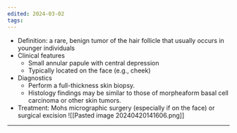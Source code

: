 ```yaml
---
edited: 2024-03-02
tags:
---
```

- Definition: a rare, benign tumor of the hair follicle that usually occurs in younger individuals 
- Clinical features
	- Small annular papule with central depression
	- Typically located on the face (e.g., cheek)
- Diagnostics
	- Perform a full-thickness skin biopsy.
	- Histology findings may be similar to those of morpheaform basal cell carcinoma or other skin tumors.
- Treatment: Mohs micrographic surgery (especially if on the face) or surgical excision
![[Pasted image 20240420141606.png]]
---
